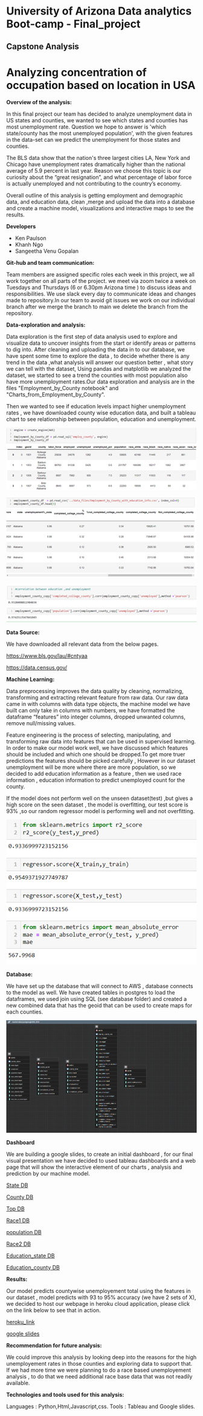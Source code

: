 # University of Arizona Data analytics Boot-camp - Final_project
## Capstone Analysis

# Analyzing concentration of occupation based on location in USA

**Overview of the analysis:**

In this final project our team has decided to analyze unemployment data in US states and counties, we wanted to see which states and counties has most unemployment rate. Question we hope to answer is 'which state/county has the most unemployed population', with the given features in the data-set can we predict the unemployment for those states and counties.

The BLS data show that the nation's three largest cities LA, New York and Chicago have unemployment rates dramatically higher than the national average of 5.9 percent in last year. Reason we choose this topic is our curiosity about the “great resignation”, and what percentage of labor force is actually unemployed and not contributing to the country’s economy.

Overall outline of this analysis is getting employment and demographic data, and education data, clean ,merge and upload the data into a database and create a machine model, visualizations and interactive maps to see the results.

**Developers**

- Ken Paulson
- Khanh Ngo
- Sangeetha Venu Gopalan

**Git-hub and team communication:**

Team members are assigned specific roles each week in this project, we all work together on all parts of the project. we meet via zoom twice a week on Tuesdays and Thursdays (6 or 6.30pm Arizona time ) to discuss ideas and responsibilities. We use slack every day to communicate ideas and changes made to repository.In our team to avoid git issues we work on our individual branch after we merge the branch to main we delete the branch from the repository.

**Data-exploration and analysis:** 

Data exploration is the first step of data analysis used to explore and visualize data to uncover insights from the start or identify areas or patterns to dig into. After cleaning and uploading the data in to our database, we have spent some time to explore the data , to decide whether there is any trend in the data ,what analysis will answer our question better , what story we can tell with the dataset, Using pandas and matplotlib we analyzed the dataset, we started to see a trend the counties with most population also have more unemployment rates.Our data exploration and analysis are in the files "Employment_by_County notebook" and "Charts_from_Employment_by_County".

Then we wanted to see if education levels impact higher unemployment rates , we have downloaded county wise education data, and built a tableau chart to see relationship between population, education and unemployment.  

![data_frame](images/final_data.PNG)

![data_frame](images/final_data2.PNG)

![correlation](images/corr.PNG)

**Data Source:**

We have downloaded all relevant data from the below pages.

https://www.bls.gov/lau/#cntyaa

https://data.census.gov/

**Machine Learning:** 

Data preprocessing improves the data quality by cleaning, normalizing, transforming and extracting relevant feature from raw data. Our raw data came in with columns with data type objects, the machine model we have built can only take in columns with numbers, we have formatted the dataframe “features” into integer columns, dropped unwanted columns, remove null/missing values.

Feature engineering is the process of selecting, manipulating, and transforming raw data into features that can be used in supervised learning. In order to make our model work well, we have discussed which features should be included and which one should be dropped.To get more truer predictions the features should be picked carefully , However in our dataset unemployment will be more where there are more population, so we decided to add education information as a feature , then we used race information , education information to predict unemployed count for the county.

If the model does not perform well on the unseen dataset(test) ,but gives a high score on the seen dataset , the model is overfitting, our test score is 93% ,so our random regressor model is performing well and not overfitting.


![Regressor](images/ml_r2.PNG)


**Database:** 

We have set up the database that will connect to AWS , database connects to the model as well. We have created tables in postgres to load the dataframes, we used join using SQL (see database folder) and created a new combined data that has the geoid that can be used to create maps for each counties. 

![projected_erd](images/project_ERD_DB.PNG)


**Dashboard** 

We are building a google slides, to create an initial dashboard , for our final visual presentation we have decided to used tableau dashboards and a web page that will show the interactive element of our charts , analysis and prediction by our machine model.

[State DB ](https://public.tableau.com/app/profile/sangeetha.venu.gopalan/viz/Final_project_stateoverview_db/State_overview_db?publish=yes)

[County DB ](https://public.tableau.com/app/profile/sangeetha.venu.gopalan/viz/Final_project_county_db/county_overview_db?publish=yes)

[Top DB ](https://public.tableau.com/app/profile/sangeetha.venu.gopalan/viz/Final_project_top_unemp_db/state_county_top_unemployed_db?publish=yes)

[Race1 DB ](https://public.tableau.com/app/profile/sangeetha.venu.gopalan/viz/Final_project_Race_map/race_pop?publish=yes)

[population DB ](https://public.tableau.com/app/profile/kenneth.paulson/viz/Demograpic_County/Dashboard1)

[Race2 DB ](https://public.tableau.com/app/profile/kenneth.paulson/viz/PercentagePopulationbyDemographic/Dashboard2)

[Education_state DB ](https://public.tableau.com/app/profile/sangeetha.venu.gopalan/viz/Final_project_edu_state/education_unemp?publish=yes)

[Education_county DB](https://public.tableau.com/app/profile/sangeetha.venu.gopalan/viz/Final_project_edu_county/education_state_county?publish=yes)

**Results:**

Our model predicts countywise unemployement total using the features in our dataset , model predicts with 93 to 95% accuracy (we have 2 sets of X), we decided to host our webpage in heroku cloud application, please click on the link below to see that in action.

[heroku_link](https://uofa-project.herokuapp.com)

[google slides](https://docs.google.com/presentation/d/1vhAENddHRfgTb4mEkrhFVYieG4LQkvR6Cyb3pK8beMo/edit#slide=id.p)

**Recommendation for future analysis:**

We could improve this analysis by looking deep into the reasons for the high unemployement rates in those counties and exploring data to support that. If we had more time we were planning to do a race based unemployement analysis , to do that we need additional race base data that was not readily available.

**Technologies and tools used for this analysis:**

Languages : Python,Html,Javascript,css.
Tools : Tableau and Google slides.